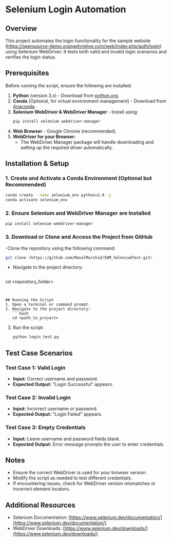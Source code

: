 # Selenium Login Automation

## Overview
This project automates the login functionality for the sample website (https://opensource-demo.orangehrmlive.com/web/index.php/auth/login) using Selenium WebDriver. 
It tests both valid and invalid login scenarios and verifies the login status.

## Prerequisites
Before running the script, ensure the following are installed:

1. **Python** (version 3.x) - Download from [python.org](https://www.python.org/).
2. **Conda** (Optional, for virtual environment management) - Download from [Anaconda](https://www.anaconda.com/).
3. **Selenium WebDriver & WebDriver Manager** - Install using:
   ```bash
   pip install selenium webdriver-manager
   ```
4. **Web Browser** - Google Chrome (recommended).
5. **WebDriver for your Browser:**
   - The WebDriver Manager package will handle downloading and setting up the required driver automatically.

## Installation & Setup
### 1. Create and Activate a Conda Environment (Optional but Recommended)
```bash
conda create --name selenium_env python=3.9 -y
conda activate selenium_env
```

### 2. Ensure Selenium and WebDriver Manager are Installed
```bash
pip install selenium webdriver-manager
```

### 3. Download or Clone and Access the Project from GitHub
-Clone the repository using the following command:
```bash
git clone <https://github.com/ManalMurshid/SQM_SeleniumTest.git>
```
- Navigate to the project directory:
  ```bash
cd <repository_folder>
```
  

## Running the Script
1. Open a terminal or command prompt.
2. Navigate to the project directory:
   ```bash
   cd <path_to_project>
   ```
3. Run the script:
   ```bash
   python login_test.py
   ```

## Test Case Scenarios
### Test Case 1: Valid Login
- **Input:** Correct username and password.
- **Expected Output:** "Login Successful" appears.

  

### Test Case 2: Invalid Login
- **Input:** Incorrect username or password.
- **Expected Output:** "Login Failed" appears.

### Test Case 3: Empty Credentials
- **Input:** Leave username and password fields blank.
- **Expected Output:** Error message prompts the user to enter credentials.

## Notes
- Ensure the correct WebDriver is used for your browser version.
- Modify the script as needed to test different credentials.
- If encountering issues, check for WebDriver version mismatches or incorrect element locators.

## Additional Resources
- Selenium Documentation: [https://www.selenium.dev/documentation/](https://www.selenium.dev/documentation/)
- WebDriver Downloads: [https://www.selenium.dev/downloads/](https://www.selenium.dev/downloads/)

